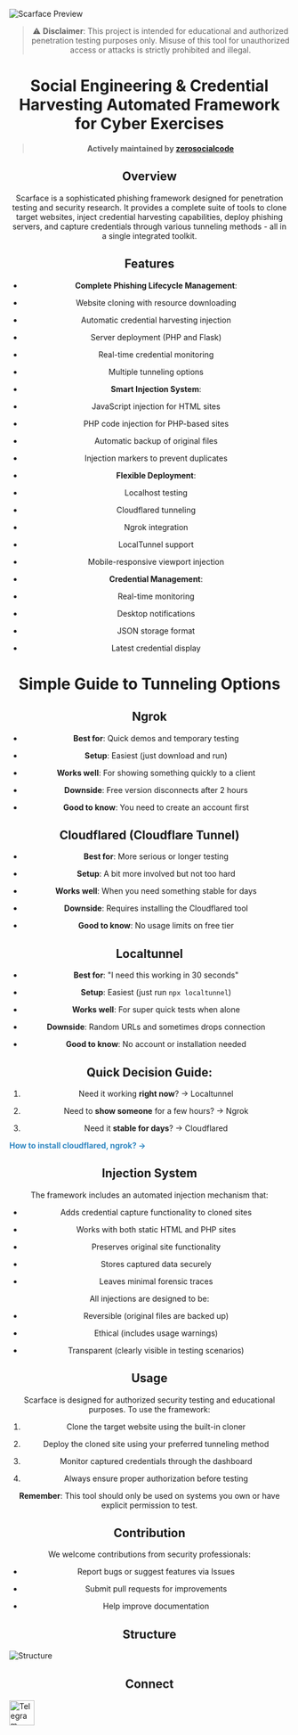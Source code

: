 ![Scarface Preview](https://raw.githubusercontent.com/zerosocialcode/Scarface/refs/heads/main/images/logo.png)

<div align="center">

> ⚠️ **Disclaimer**: This project is intended for educational and authorized penetration testing purposes only. Misuse of this tool for unauthorized access or attacks is strictly prohibited and illegal.

</div>

<div align="center">

# Social Engineering & Credential Harvesting Automated Framework for Cyber Exercises

</div>

<div align="center">

> **Actively maintained by [zerosocialcode](https://github.com/zerosocialcode)**

</div>
<div align="center">

>

</div>

<div align="center">

## Overview

</div>

<div align="center">

Scarface is a sophisticated phishing framework designed for penetration testing and security research. It provides a complete suite of tools to clone target websites, inject credential harvesting capabilities, deploy phishing servers, and capture credentials through various tunneling methods - all in a single integrated toolkit.

</div>

<div align="center">

## Features

</div>

<div align="center">

- **Complete Phishing Lifecycle Management**:

</div>
<div align="center">

  - Website cloning with resource downloading

</div>
<div align="center">

  - Automatic credential harvesting injection

</div>
<div align="center">

  - Server deployment (PHP and Flask)

</div>
<div align="center">

  - Real-time credential monitoring

</div>
<div align="center">

  - Multiple tunneling options

</div>

<div align="center">

- **Smart Injection System**:

</div>
<div align="center">

  - JavaScript injection for HTML sites

</div>
<div align="center">

  - PHP code injection for PHP-based sites

</div>
<div align="center">

  - Automatic backup of original files

</div>
<div align="center">

  - Injection markers to prevent duplicates

</div>

<div align="center">

- **Flexible Deployment**:

</div>
<div align="center">

  - Localhost testing

</div>
<div align="center">

  - Cloudflared tunneling

</div>
<div align="center">

  - Ngrok integration

</div>
<div align="center">

  - LocalTunnel support

</div>
<div align="center">

  - Mobile-responsive viewport injection

</div>

<div align="center">

- **Credential Management**:

</div>
<div align="center">

  - Real-time monitoring

</div>
<div align="center">

  - Desktop notifications

</div>
<div align="center">

  - JSON storage format

</div>
<div align="center">

  - Latest credential display

</div>

<div align="center">

# Simple Guide to Tunneling Options

</div>

<div align="center">

## Ngrok

</div>

<div align="center">

- **Best for**: Quick demos and temporary testing

</div>
<div align="center">

- **Setup**: Easiest (just download and run)

</div>
<div align="center">

- **Works well**: For showing something quickly to a client

</div>
<div align="center">

- **Downside**: Free version disconnects after 2 hours

</div>
<div align="center">

- **Good to know**: You need to create an account first

</div>

<div align="center">

## Cloudflared (Cloudflare Tunnel)

</div>

<div align="center">

- **Best for**: More serious or longer testing

</div>
<div align="center">

- **Setup**: A bit more involved but not too hard

</div>
<div align="center">

- **Works well**: When you need something stable for days

</div>
<div align="center">

- **Downside**: Requires installing the Cloudflared tool

</div>
<div align="center">

- **Good to know**: No usage limits on free tier

</div>

<div align="center">

## Localtunnel

</div>

<div align="center">

- **Best for**: "I need this working in 30 seconds"

</div>
<div align="center">

- **Setup**: Easiest (just run `npx localtunnel`)

</div>
<div align="center">

- **Works well**: For super quick tests when alone

</div>
<div align="center">

- **Downside**: Random URLs and sometimes drops connection

</div>
<div align="center">

- **Good to know**: No account or installation needed

</div>

<div align="center">

## Quick Decision Guide:

</div>

<div align="center">

1. Need it working **right now**? → Localtunnel  

</div>
<div align="center">

2. Need to **show someone** for a few hours? → Ngrok  

</div>
<div align="center">

3. Need it **stable for days**? → Cloudflared

</div>

<a href="https://scarfaceframework.netlify.app/" style="color: #2e86c1; text-decoration: none; font-weight: bold;">How to install cloudflared, ngrok? →</a>

<div align="center">

## Injection System

</div>

<div align="center">

The framework includes an automated injection mechanism that:

</div>

<div align="center">

- Adds credential capture functionality to cloned sites

</div>
<div align="center">

- Works with both static HTML and PHP sites

</div>
<div align="center">

- Preserves original site functionality

</div>
<div align="center">

- Stores captured data securely

</div>
<div align="center">

- Leaves minimal forensic traces

</div>

<div align="center">

All injections are designed to be:

</div>
<div align="center">

- Reversible (original files are backed up)

</div>
<div align="center">

- Ethical (includes usage warnings)

</div>
<div align="center">

- Transparent (clearly visible in testing scenarios)

</div>

<div align="center">

## Usage

</div>

<div align="center">

Scarface is designed for authorized security testing and educational purposes. To use the framework:

</div>

<div align="center">

1. Clone the target website using the built-in cloner  

</div>
<div align="center">

2. Deploy the cloned site using your preferred tunneling method  

</div>
<div align="center">

3. Monitor captured credentials through the dashboard  

</div>
<div align="center">

4. Always ensure proper authorization before testing

</div>

<div align="center">

**Remember**: This tool should only be used on systems you own or have explicit permission to test.

</div>

<div align="center">

## Contribution

</div>

<div align="center">

We welcome contributions from security professionals:

</div>

<div align="center">

- Report bugs or suggest features via Issues

</div>
<div align="center">

- Submit pull requests for improvements

</div>
<div align="center">

- Help improve documentation

</div>

<div align="center">

## Structure

</div>

![Structure](https://raw.githubusercontent.com/zerosocialcode/Scarface/refs/heads/main/images/structure.png)

<div align="center">

## Connect

</div>

<p align="left">
  <a href="https://t.me/zerosocialcode" target="_blank">
    <img src="https://upload.wikimedia.org/wikipedia/commons/8/82/Telegram_logo.svg" alt="Telegram" height="45"/>
  </a>
</p>